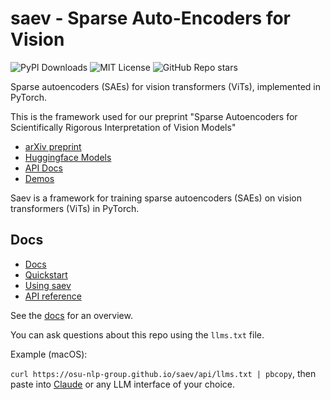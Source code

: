 # saev - Sparse Auto-Encoders for Vision

![PyPI Downloads](https://static.pepy.tech/badge/saev)
![MIT License](https://img.shields.io/badge/License-MIT-efefef)
![GitHub Repo stars](https://img.shields.io/github/stars/OSU-NLP-group/saev?style=flat&label=GitHub%20%E2%AD%90)

Sparse autoencoders (SAEs) for vision transformers (ViTs), implemented in PyTorch.

This is the framework used for our preprint "Sparse Autoencoders for Scientifically Rigorous Interpretation of Vision Models"

* [arXiv preprint](https://arxiv.org/abs/2502.06755)
* [Huggingface Models](https://huggingface.co/collections/osunlp/sae-v-67ab8c4fdf179d117db28195)
* [API Docs](https://osu-nlp-group.github.io/saev/api/saev)
* [Demos](https://osu-nlp-group.github.io/saev/#demos)

Saev is a framework for training sparse autoencoders (SAEs) on vision transformers (ViTs) in PyTorch.

## Docs

- [Docs](https://osu-nlp-group.github.io/saev/api)
- [Quickstart](https://osu-nlp-group.github.io/saev/api/#quickstart)
- [Using saev](https://osu-nlp-group.github.io/saev/api/users/guide)
- [API reference](https://osu-nlp-group.github.io/saev/api/api/saev/)

See the [docs](https://osu-nlp-group.github.io/saev/api) for an overview.

You can ask questions about this repo using the `llms.txt` file.

Example (macOS):

`curl https://osu-nlp-group.github.io/saev/api/llms.txt | pbcopy`, then paste into [Claude](https://claude.ai) or any LLM interface of your choice.
